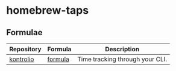 # homebrew-taps

## Formulae

| Repository                                                 | Formula                         | Description                     |
| ---------------------------------------------------------- | ------------------------------- | ------------------------------- |
| [kontrolio](https://github.com/marcelovicentegc/kontrolio) | [formula](Formula/kontrolio.rb) | Time tracking through your CLI. |
